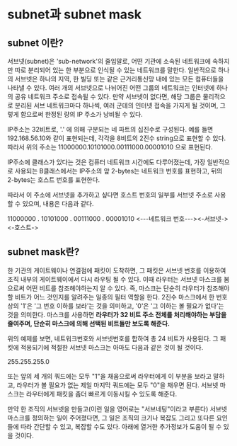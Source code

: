 # subnet과 subnet mask

## subnet 이란?

서브넷(subnet)은 'sub-network'의 줄임말로, 어떤 기관에 소속된 네트워크에 속하지만 따로 분리되어 있는 한 부분으로 인식될 수 있는 네트워크를 말한다. 일반적으로 하나의 서브넷은 하나의 지역, 한 빌딩 또는 같은 근거리통신망 내에 있는 모든 컴퓨터들을 나타낼 수 있다. 여러 개의 서브넷으로 나뉘어진 어떤 그룹의 네트워크는 인터넷에 하나의 공유 네트워크 주소로 접속될 수 있다. 만약 서브넷이 없다면, 해당 그룹은 물리적으로 분리된 서브 네트워크마다 하나씩, 여러 군데의 인터넷 접속을 가지게 될 것이며, 그렇게 함으로써 한정된 량의 IP 주소가 낭비될 수 있다.

IP주소는 32비트로, '.' 에 의해 구분되는 네 파트의 십진수로 구성된다. 예를 들면 192.168.56.10와 같이 표현되는데, 각각을 8비트의 2진수 string으로 표현할 수 있다. 따라서 위의 주소는 11000000.10101000.00111000.00001010 으로 표현된다.

IP주소에 클래스가 있다는 것은 컴퓨터 네트워크 시간에도 다루어졌는데, 가장 일반적으로 사용되는 B클래스에서는 IP주소의 앞 2-bytes는 네트워크 번호를 표현하고, 뒤의 2-bytes는 호스트 번호를 표현한다. 

따라서 이 주소에 서브넷을 추가하고 싶다면 호스트 번호의 일부를 서브넷 주소로 사용할 수 있으며, 내용은 다음과 같다.

11000000 . 10101000 . 00111000 . 00001010
<---네트워크 번호---><-서브넷-><-호스트->

## subnet mask란?

한 기관의 게이트웨이나 연결점에 패킷이 도착하면, 그 패킷은 서브넷 번호를 이용하여 조직 내부의 게이트웨이에서 다시 라우팅 될 수 있다. 이때 라우터는 서브넷 마스크를 봄으로써 어떤 비트를 참조해야하는지 알 수 있다. 즉, 마스크는 단순히 라우터가 참조해야할 비트가 어느 것인지를 알려주는 일종의 필터 역할을 한다. 2진수 마스크에서 한 번호 상의 '1'은 '그 번호 이하를 보라'는 것을 의미하고, '0'은 '그 이하는 볼 필요가 없다'는 것을 의미한다. 마스크를 사용하면 **라우터가 32 비트 주소 전체를 처리해야하는 부담을 줄여주며, 단순히 마스크에 의해 선택된 비트들만 보도록 해준다.**

위의 예제를 보면, 네트워크번호와 서브넷번호를 합하여 총 24 비트가 사용된다. 그 패킷에 적용되기에 적절한 서브넷 마스크는 아마도 다음과 같은 것이 될 것이다.

255.255.255.0

또는 앞의 세 개의 쿼드에는 모두 "1"을 채움으로써 라우터에게 이 부분을 보라고 말하고, 라우터가 볼 필요가 없는 제일 마지막 쿼드에는 모두 "0"을 채우면 된다. 서브넷 마스크는 라우터에게 패킷을 좀더 빠르게 이동시킬 수 있도록 해준다.

만약 한 조직의 서브넷을 만들고(이런 일을 영어로는 "서브네팅"이라고 부른다) 서브넷 마스크를 정의하는 일이 주어졌다면, 그 일은 조직의 크기나 복잡도 그리고 또다른 요인들에 따라 간단할 수 있고, 복잡할 수도 있다. 아래에 열거한 추가정보가 도움이 될 수 있을 것이다.
